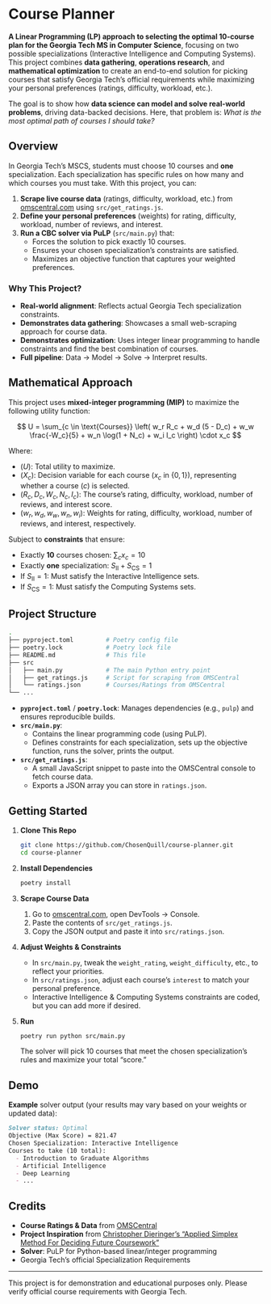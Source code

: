 # Course Planner

**A Linear Programming (LP) approach to selecting the optimal 10-course plan for the Georgia Tech MS in Computer Science**, focusing on two possible specializations (Interactive Intelligence and Computing Systems). This project combines **data gathering**, **operations research**, and **mathematical optimization** to create an end-to-end solution for picking courses that satisfy Georgia Tech’s official requirements while maximizing your personal preferences (ratings, difficulty, workload, etc.).

The goal is to show how **data science can model and solve real-world problems**, driving data-backed decisions. Here, that problem is: *What is the most optimal path of courses I should take?*

## Overview

In Georgia Tech’s MSCS, students must choose 10 courses and **one** specialization. Each specialization has specific rules on how many and which courses you must take. With this project, you can:

1. **Scrape live course data** (ratings, difficulty, workload, etc.) from [omscentral.com](https://www.omscentral.com/) using `src/get_ratings.js`.
2. **Define your personal preferences** (weights) for rating, difficulty, workload, number of reviews, and interest.
3. **Run a CBC solver via PuLP** (`src/main.py`) that:
    - Forces the solution to pick exactly 10 courses.
    - Ensures your chosen specialization’s constraints are satisfied.
    - Maximizes an objective function that captures your weighted preferences.

### Why This Project?

- **Real-world alignment**: Reflects actual Georgia Tech specialization constraints.
- **Demonstrates data gathering**: Showcases a small web-scraping approach for course data.
- **Demonstrates optimization**: Uses integer linear programming to handle constraints and find the best combination of courses.
- **Full pipeline**: Data → Model → Solve → Interpret results.

## Mathematical Approach

This project uses **mixed-integer programming (MIP)** to maximize the following utility function:

$$ U = \sum_{c \in \text{Courses}} \left( w_r R_c + w_d (5 - D_c) + w_w \frac{-W_c}{5} + w_n \log(1 + N_c) + w_i I_c \right) \cdot x_c $$

Where:

- $(U)$: Total utility to maximize.
- $(X_c)$: Decision variable for each course $( x_c \text{ in } \{0, 1\} )$, representing whether a course $(c)$ is selected.
- $(R_c, D_c, W_c, N_c, I_c)$: The course’s rating, difficulty, workload, number of reviews, and interest score.
- $(w_r, w_d, w_w, w_n, w_i)$: Weights for rating, difficulty, workload, number of reviews, and interest, respectively.

Subject to **constraints** that ensure:

- Exactly **10** courses chosen: $\sum_{c} x_c = 10$
- Exactly **one** specialization: $S_{\mathrm{II}} + S_{\mathrm{CS}} = 1$
- If $S_\mathrm{II} = 1$: Must satisfy the Interactive Intelligence sets.
- If $S_\mathrm{CS} = 1$: Must satisfy the Computing Systems sets.

## Project Structure

```bash
.
├── pyproject.toml         # Poetry config file
├── poetry.lock            # Poetry lock file
├── README.md              # This file
├── src
│   ├── main.py            # The main Python entry point
│   ├── get_ratings.js     # Script for scraping from OMSCentral
│   └── ratings.json       # Courses/Ratings from OMSCentral
└── ...
```

- **`pyproject.toml`** / **`poetry.lock`**: Manages dependencies (e.g., `pulp`) and ensures reproducible builds.
- **`src/main.py`**:
    - Contains the linear programming code (using PuLP).
    - Defines constraints for each specialization, sets up the objective function, runs the solver, prints the output.
- **`src/get_ratings.js`**:
    - A small JavaScript snippet to paste into the OMSCentral console to fetch course data.
    - Exports a JSON array you can store in `ratings.json`.

## Getting Started

1. **Clone This Repo**
    
    ```bash
    git clone https://github.com/ChosenQuill/course-planner.git
    cd course-planner
    ```
    
2. **Install Dependencies**
    
    ```bash
    poetry install
    ```
    
3. **Scrape Course Data**
    1. Go to [omscentral.com](https://www.omscentral.com/), open DevTools → Console.
    2. Paste the contents of `src/get_ratings.js`.
    3. Copy the JSON output and paste it into `src/ratings.json`.
4. **Adjust Weights & Constraints**
    - In `src/main.py`, tweak the `weight_rating`, `weight_difficulty`, etc., to reflect your priorities.
    - In `src/ratings.json`, adjust each course’s `interest` to match your personal preference.
    - Interactive Intelligence & Computing Systems constraints are coded, but you can add more if desired.
5. **Run**
    
    ```bash
    poetry run python src/main.py
    ```
    
    The solver will pick 10 courses that meet the chosen specialization’s rules and maximize your total “score.”
    

## Demo

**Example** solver output (your results may vary based on your weights or updated data):

```markdown
Solver status: Optimal
Objective (Max Score) = 821.47
Chosen Specialization: Interactive Intelligence
Courses to take (10 total):
  - Introduction to Graduate Algorithms
  - Artificial Intelligence
  - Deep Learning
  - ...
```

## Credits

- **Course Ratings & Data** from [OMSCentral](https://www.omscentral.com/)
- **Project Inspiration** from [Christopher Dieringer’s “Applied Simplex Method For Deciding Future Coursework”](https://cdaringe.com/applied-simplex-method-for-deciding-years-of-coursework/)
- **Solver**: PuLP for Python-based linear/integer programming
- Georgia Tech’s official Specialization Requirements

---

This project is for demonstration and educational purposes only. Please verify official course requirements with Georgia Tech.
